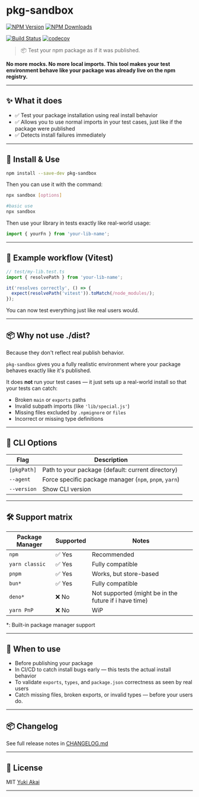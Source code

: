 # pkg-sandbox

[![NPM Version][npm-version-image]][npm-url]
[![NPM Downloads][npm-downloads-image]][npm-downloads-url]

[![Build Status][github-build-url]][github-url]
[![codecov][codecov-image]][codecov-url]

> 📦 Test your npm package as if it was published.

**No more mocks. No more local imports. This tool makes your test environment behave like your package was already live on the npm registry.**

---

## ✨ What it does

- ✅ Test your package installation using real install behavior
- ✅ Allows you to use normal imports in your test cases, just like if the package were published
- ✅ Detects install failures immediately

---

## 🚀 Install & Use

```bash
npm install --save-dev pkg-sandbox
```

Then you can use it with the command:

```bash
npx sandbox [options]

#basic use
npx sandbox
```

Then use your library in tests exactly like real-world usage:

```ts
import { yourFn } from 'your-lib-name';
```
---

## 🧪 Example workflow (Vitest)

```ts
// test/my-lib.test.ts
import { resolvePath } from 'your-lib-name';

it('resolves correctly', () => {
  expect(resolvePath('vitest')).toMatch(/node_modules/);
});
```

You can now test everything just like real users would.

---

## 📦 Why not use ./dist?

Because they don't reflect real publish behavior.

`pkg-sandbox` gives you a fully realistic environment where your package behaves exactly like it's published.

It does **not** run your test cases — it just sets up a real-world install so that your tests can catch:

- Broken `main` or `exports` paths
- Invalid subpath imports (like `'lib/special.js'`)
- Missing files excluded by `.npmignore` or `files`
- Incorrect or missing type definitions

---

## 📑 CLI Options

| Flag             | Description                                            |
|------------------|--------------------------------------------------------|
| `[pkgPath]`      | Path to your package (default: current directory)      |
| `--agent`        | Force specific package manager (`npm`, `pnpm`, `yarn`) |
| `--version`      | Show CLI version                                       |

---

## 🛠 Support matrix

| Package Manager  | Supported | Notes                                                 |
|------------------|-----------|-------------------------------------------------------|
| `npm`            | ✅ Yes    | Recommended                                           |
| `yarn classic`   | ✅ Yes    | Fully compatible                                      |
| `pnpm`           | ✅ Yes    | Works, but store-based                                |
| `bun*`           | ✅ Yes    | Fully compatible                                      |
| `deno*`          | ❌ No     | Not supported (might be in the future if i have time) |
| `yarn PnP`       | ❌ No     | WiP                                                   |

*: Built-in package manager support

---

## 📌 When to use

- Before publishing your package
- In CI/CD to catch install bugs early — this tests the actual install behavior
- To validate `exports`, `types`, and `package.json` correctness as seen by real users
- Catch missing files, broken exports, or invalid types — before your users do.

---

## 📦 Changelog

See full release notes in [CHANGELOG.md][changelog-url]

---

## 📄 License

MIT [Yuki Akai](https://github.com/yukiakai212/)

---

[npm-downloads-image]: https://badgen.net/npm/dm/pkg-sandbox
[npm-downloads-url]: https://www.npmjs.com/package/pkg-sandbox
[npm-url]: https://www.npmjs.com/package/pkg-sandbox
[npm-version-image]: https://badgen.net/npm/v/pkg-sandbox
[github-build-url]: https://github.com/yukiakai212/pkg-sandbox/actions/workflows/build.yml/badge.svg
[github-url]: https://github.com/yukiakai212/pkg-sandbox/
[codecov-image]: https://codecov.io/gh/yukiakai212/pkg-sandbox/branch/main/graph/badge.svg
[codecov-url]: https://codecov.io/gh/yukiakai212/pkg-sandbox
[changelog-url]: https://github.com/yukiakai212/pkg-sandbox/blob/main/CHANGELOG.md
